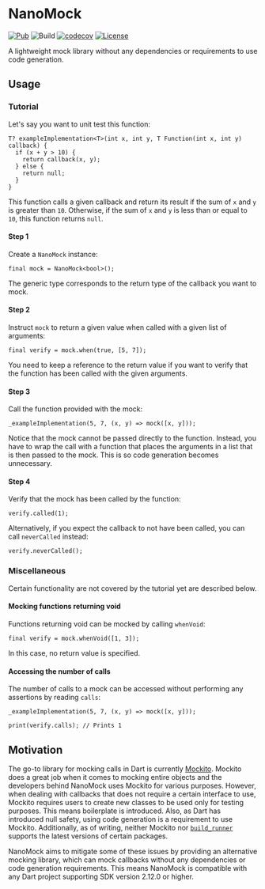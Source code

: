 # NanoMock

[![Pub](https://img.shields.io/pub/v/nano_mock.svg)](https://pub.dev/packages/nano_mock)
![Build](https://github.com/oborgen/nano_mock/actions/workflows/build.yaml/badge.svg)
[![codecov](https://codecov.io/gh/oborgen/nano_mock/branch/master/graph/badge.svg?token=TPAR3AH2JD)](https://codecov.io/gh/oborgen/nano_mock)
[![License](https://img.shields.io/badge/License-BSD%203--Clause-blue.svg)](https://opensource.org/licenses/BSD-3-Clause)

A lightweight mock library without any dependencies or requirements to use code
generation.

## Usage

### Tutorial

Let's say you want to unit test this function:

```
T? exampleImplementation<T>(int x, int y, T Function(int x, int y) callback) {
  if (x + y > 10) {
    return callback(x, y);
  } else {
    return null;
  }
}
```

This function calls a given callback and return its result if the sum of `x` and
`y` is greater than `10`.
Otherwise, if the sum of `x` and `y` is less than or equal to `10`, this
function returns `null`.

#### Step 1

Create a `NanoMock` instance:

```
final mock = NanoMock<bool>();
```

The generic type corresponds to the return type of the callback you want to
mock.

#### Step 2

Instruct `mock` to return a given value when called with a given list
of arguments:

```
final verify = mock.when(true, [5, 7]);
```

You need to keep a reference to the return value if you want to verify that
the function has been called with the given arguments.

#### Step 3

Call the function provided with the mock:

```
_exampleImplementation(5, 7, (x, y) => mock([x, y]));
```

Notice that the mock cannot be passed directly to the function.
Instead, you have to wrap the call with a function that places the arguments in
a list that is then passed to the mock.
This is so code generation becomes unnecessary.

#### Step 4

Verify that the mock has been called by the function:

```
verify.called(1);
```

Alternatively, if you expect the callback to not have been called, you can call
`neverCalled` instead:

```
verify.neverCalled();
```

### Miscellaneous

Certain functionality are not covered by the tutorial yet are described below.

#### Mocking functions returning void

Functions returning void can be mocked by calling `whenVoid`:

```
final verify = mock.whenVoid([1, 3]);
```

In this case, no return value is specified.

#### Accessing the number of calls

The number of calls to a mock can be accessed without performing any
assertions by reading `calls`:

```
_exampleImplementation(5, 7, (x, y) => mock([x, y]));

print(verify.calls); // Prints 1
```

## Motivation

The go-to library for mocking calls in Dart is currently
[Mockito](https://pub.dev/packages/mockito).
Mockito does a great job when it comes to mocking entire objects and the
developers behind NanoMock uses Mockito for various purposes.
However, when dealing with callbacks that does not require a certain interface
to use, Mockito requires users to create new classes to be used only for
testing purposes.
This means boilerplate is introduced.
Also, as Dart has introduced null safety, using code generation is a
requirement to use Mockito.
Additionally, as of writing, neither Mockito nor
[`build_runner`](https://pub.dev/packages/build_runner) supports the
latest versions of certain packages.

NanoMock aims to mitigate some of these issues by providing an alternative
mocking library, which can mock callbacks without any dependencies or code
generation requirements. This means NanoMock is compatible with any Dart
project supporting SDK version 2.12.0 or higher.
